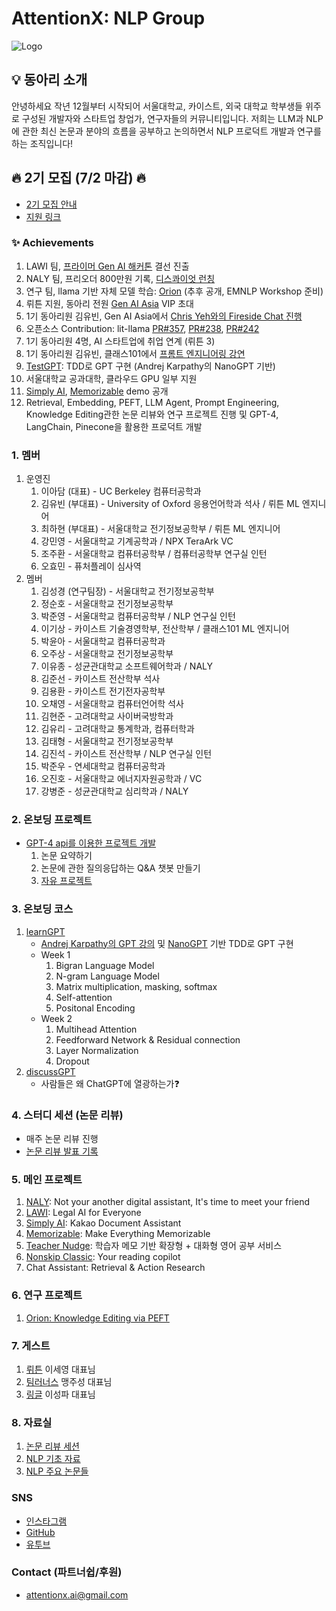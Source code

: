 # AttentionX: NLP Group
![Logo](https://scontent-gmp1-1.xx.fbcdn.net/v/t39.30808-6/353859022_992726275233807_42897169966521045_n.jpg?_nc_cat=101&ccb=1-7&_nc_sid=8631f5&_nc_ohc=v7wZr-My4h8AX8U71pO&_nc_ht=scontent-gmp1-1.xx&oh=00_AfDDFOPf5QCTfIHF_9BcTwOHsnvZhebcwnLhtR-pK7TToQ&oe=648D04D1)

## 💡 동아리 소개
안녕하세요 작년 12월부터 시작되어 서울대학교, 카이스트, 외국 대학교 학부생들 위주로 구성된 개발자와 스타트업 창업가, 연구자들의 커뮤니티입니다.
저희는 LLM과 NLP에 관한 최신 논문과 분야의 흐름을 공부하고 논의하면서 NLP 프로덕트 개발과 연구를 하는 조직입니다!

## 🔥 2기 모집 (7/2 마감) 🔥 
- [2기 모집 안내](https://skillful-houseboat-70c.notion.site/AttentionX-NLP-Group-2-540a6298e16149409c078d88d3684bd6)
- [지원 링크](https://forms.gle/ZqNS6JUCp47V6pyz6)

### ✨ Achievements
1. LAWI 팀, [프라이머 Gen AI 해커톤](https://www.newswire.co.kr/newsRead.php?no=965386) 결선 진출
2. NALY 팀, 프리오더 800만원 기록, [디스콰이엇 런칭](https://disquiet.io/@marc/makerlog/8017)
3. 연구 팀, llama 기반 자체 모델 학습: [Orion](https://eager-rest-e73.notion.site/Orion-Knowledge-Editing-via-PEFT-52e2ab4eed0949848c68200ef08233e2?pvs=4) (추후 공개, EMNLP Workshop 준비)
4. 뤼튼 지원, 동아리 전원 [Gen AI Asia](https://www.genai.asia) VIP 초대
5. 1기 동아리원 김유빈, Gen AI Asia에서 [Chris Yeh와의 Fireside Chat 진행](https://www.youtube.com/watch?v=GhUD2zln5Fo)
6. 오픈소스 Contribution: lit-llama [PR#357](https://github.com/Lightning-AI/lit-llama/pull/357), [PR#238](https://github.com/Lightning-AI/lit-llama/pull/238), [PR#242](https://github.com/Lightning-AI/lit-llama/pull/242)
7. 1기 동아리원 4명, AI 스타트업에 취업 연계 (뤼튼 3)
8. 1기 동아리원 김유빈, 클래스101에서 [프롬트 엔지니어링 강연](https://class101.net/ko/products/6464902abf9aed001562bcd1)
9. [TestGPT](https://github.com/AttentionX/testGPT): TDD로 GPT 구현 (Andrej Karpathy의 NanoGPT 기반)
10. 서울대학교 공과대학, 클라우드 GPU 일부 지원
11. [Simply AI](https://youtube.com/shorts/q2GpFOqvAqs?feature=share), [Memorizable](https://www.instagram.com/reel/CtbaBUGulva/?igshid=MzRlODBiNWFlZA==) demo 공개
12. Retrieval, Embedding, PEFT, LLM Agent, Prompt Engineering, Knowledge Editing관한 논문 리뷰와 연구 프로젝트 진행 및 GPT-4, LangChain, Pinecone을 활용한 프로덕트 개발



### 1. 멤버
1. 운영진
    1. 이아담 (대표) - UC Berkeley 컴퓨터공학과
    2. 김유빈 (부대표) - University of Oxford 응용언어학과 석사 / 뤼튼 ML 엔지니어
    3. 최하현 (부대표) - 서울대학교 전기정보공학부 / 뤼튼 ML 엔지니어
    4. 강민영 - 서울대학교 기계공학과 / NPX TeraArk VC
    5. 조주환 - 서울대학교 컴퓨터공학부 / 컴퓨터공학부 연구실 인턴
    6. 오효민 - 퓨처플레이 심사역
2. 멤버
    1. 김성경 (연구팀장) - 서울대학교 전기정보공학부
    2. 정순호 - 서울대학교 전기정보공학부
    3. 박준영 - 서울대학교 컴퓨터공학부 / NLP 연구실 인턴
    4. 이기상 - 카이스트 기술경영학부, 전산학부 / 클래스101 ML 엔지니어
    5. 박윤아 - 서울대학교 컴퓨터공학과
    6. 오주상 - 서울대학교 전기정보공학부
    7. 이유종 - 성균관대학교 소프트웨어학과 / NALY
    8. 김준선 - 카이스트 전산학부 석사
    9. 김용환 - 카이스트 전기전자공학부
    10. 오채영 - 서울대학교 컴퓨터언어학 석사
    11. 김현준 - 고려대학교 사이버국방학과
    12. 김유리 - 고려대학교 통계학과, 컴퓨터학과
    13. 김태형 - 서울대학교 전기정보공학부
    14. 김진석 - 카이스트 전산학부 / NLP 연구실 인턴
    15. 박준우 - 연세대학교 컴퓨터공학과
    16. 오진호 - 서울대학교 에너지자원공학과 / VC
    17. 강병준 - 성균관대학교 심리학과 / NALY


### 2. 온보딩 프로젝트
- [GPT-4 api를 이용한 프로젝트 개발](https://github.com/AttentionX/onboarding-projects)
    1. 논문 요약하기
    2. 논문에 관한 질의응답하는 Q&A 챗봇 만들기
    3. [자유 프로젝트](https://skillful-houseboat-70c.notion.site/Onboarding-Projects-b698486677d34ca1a5ea6c0d79ed7a28)


### 3. 온보딩 코스
1. [learnGPT](https://github.com/AttentionX/learnGPT/)
    - [Andrej Karpathy의 GPT 강의](https://www.youtube.com/watch?v=kCc8FmEb1nY) 및 [NanoGPT](https://github.com/karpathy/nanoGPT) 기반 TDD로 GPT 구현
    - Week 1
        1. Bigran Language Model
        2. N-gram Language Model
        3. Matrix multiplication, masking, softmax
        4. Self-attention
        5. Positonal Encoding
    - Week 2
        1. Multihead Attention
        2. Feedforward Network & Residual connection
        3. Layer Normalization
        4. Dropout
2. [discussGPT](https://github.com/AttentionX/discuss-chatgpt)
    - 사람들은 왜 ChatGPT에 열광하는가❓


### 4. 스터디 세션 (논문 리뷰)
- 매주 논문 리뷰 진행
- [논문 리뷰 발표 기록](https://skillful-houseboat-70c.notion.site/Study-Sessions-614371ce36a64c318b6c6bf3980f4467)


### 5. 메인 프로젝트
1. [NALY](https://naly.ai/): Not your another digital assistant, It's time to meet your friend
2. [LAWI](https://bar-gpt.web.app/#/): Legal AI for Everyone
3. [Simply AI](https://youtube.com/shorts/q2GpFOqvAqs?feature=share): Kakao Document Assistant
4. [Memorizable](https://www.instagram.com/reel/CtbaBUGulva/?igshid=MzRlODBiNWFlZA==): Make Everything Memorizable
5. [Teacher Nudge](https://youtu.be/Znfsy19kcQI): 학습자 메모 기반 확장형 + 대화형 영어 공부 서비스
6. [Nonskip Classic](https://youtu.be/D-e83xHWDYQ): Your reading copilot
7. Chat Assistant: Retrieval & Action Research



### 6. 연구 프로젝트
1. [Orion: Knowledge Editing via PEFT](https://eager-rest-e73.notion.site/Orion-Knowledge-Editing-via-PEFT-52e2ab4eed0949848c68200ef08233e2?pvs=4)

### 7. 게스트
1. [뤼튼](https://wrtn.ai/) 이세영 대표님
2. [팀러너스](https://www.learners.company/) 맹주성 대표님
3. [링글](https://www.ringleplus.com/ko/student/landing/team) 이성파 대표님


### 8. 자료실
1. [논문 리뷰 세션](https://skillful-houseboat-70c.notion.site/Study-Sessions-614371ce36a64c318b6c6bf3980f4467)
2. [NLP 기초 자료](https://skillful-houseboat-70c.notion.site/NLP-0cf2ffe5cc2542a4a6edd9f8e86fb4ef)
3. [NLP 주요 논문들](https://skillful-houseboat-70c.notion.site/e805b63e1f304c53aed49b4b177d6019?v=22d6287722c341a3a0936638e73534b8)


### SNS
- [인스타그램](https://www.instagram.com/attentionx.ai/)
- [GitHub](https://github.com/AttentionX)
- [유투브](https://www.youtube.com/@attentionx)


### Contact (파트너쉽/후원)
- attentionx.ai@gmail.com
